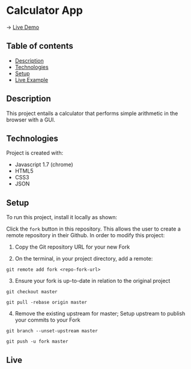 # Calculator App
→ [Live Demo](https://rukhan4.github.io/calculator/index.html)

## Table of contents
* [Description](#description)
* [Technologies](#technologies)
* [Setup](#setup)
* [Live Example](#live)

## Description
This project entails a calculator that performs simple arithmetic in the browser with a GUI. 
	
## Technologies
Project is created with:
* Javascript 1.7 (chrome)
* HTML5
* CSS3  
* JSON
	
## Setup
To run this project, install it locally as shown:

Click the ``fork`` button in this repository. This allows the user to create a remote repository in their Github. In order to modify this project:

1) Copy the Git repository URL for your new Fork

2) On the terminal, in your project directory, add a remote:

``git remote add fork <repo-fork-url>``

3) Ensure your fork is up-to-date in relation to the original project

```git checkout master```

```git pull -rebase origin master```

4) Remove the existing upstream for master; Setup upstream to publish your commits to your Fork

```git branch --unset-upstream master```

```git push -u fork master```

## Live


